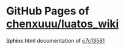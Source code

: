 GitHub Pages of [chenxuuu/luatos_wiki](https://github.com/chenxuuu/luatos_wiki.git)
===
Sphinx html documentation of [c7c13581](https://github.com/chenxuuu/luatos_wiki/tree/c7c135810177689658fbd23ac56eecf653901e4d)
